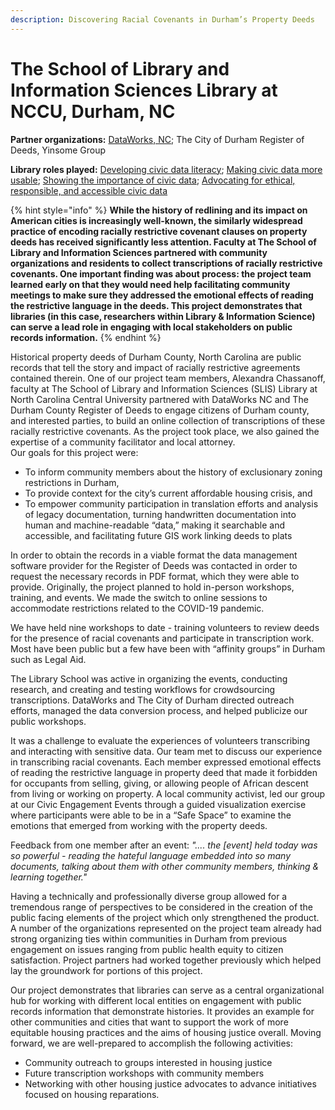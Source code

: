 ```yaml
---
description: Discovering Racial Covenants in Durham’s Property Deeds
---
```


# The School of Library and Information Sciences Library at NCCU, Durham, NC

**Partner organizations:** [DataWorks, NC](https://dataworks-nc.org); The City of Durham Register of Deeds, Yinsome Group

**Library roles played:** [Developing civic data literacy](../library-roles/developing-civic-data-literacy.md); [Making civic data more usable](../library-roles/making-civic-data-more-usable.md); [Showing the importance of civic data](../library-roles/showing-importance-civic-data.md); [Advocating for ethical, responsible, and accessible civic data](../library-roles/advocating.md)

{% hint style="info" %}
**While the history of redlining and its impact on American cities is increasingly well-known, the similarly widespread practice of encoding racially restrictive covenant clauses on property deeds has received significantly less attention. Faculty at The School of Library and Information Sciences partnered with community organizations and residents to collect transcriptions of racially restrictive covenants. One important finding was about process: the project team learned early on that they would need help facilitating community meetings to make sure they addressed the emotional effects of reading the restrictive language in the deeds. This project demonstrates that libraries (in this case, researchers within Library & Information Science) can serve a lead role in engaging with local stakeholders on public records information.**
{% endhint %}

Historical property deeds of Durham County, North Carolina are public records that tell the story and impact of racially restrictive agreements contained therein. One of our project team members, Alexandra Chassanoff, faculty at The School of Library and Information Sciences (SLIS) Library at North Carolina Central University partnered with DataWorks NC and The Durham County Register of Deeds to engage citizens of Durham county, and interested parties, to build an online collection of transcriptions of these racially restrictive covenants. As the project took place, we also gained the expertise of a community facilitator and local attorney.\
Our goals for this project were:&#x20;

* To inform community members about the history of exclusionary zoning restrictions in Durham,
* To provide context for the city’s current affordable housing crisis, and&#x20;
* To empower community participation in translation efforts and analysis of legacy documentation, turning handwritten documentation into human and machine-readable “data,” making it searchable and accessible, and facilitating future GIS work linking deeds to plats

In order to obtain the records in a viable format the data management software provider for the Register of Deeds was contacted in order to request the necessary records in PDF format, which they were able to provide. Originally, the project planned to hold in-person workshops, training, and events. We made the switch to online sessions to accommodate restrictions related to the COVID-19 pandemic.

We have held nine workshops to date - training volunteers to review deeds for the presence of racial covenants and participate in transcription work. Most have been public but a few have been with “affinity groups” in Durham such as Legal Aid.&#x20;

The Library School was active in organizing the events, conducting research, and creating and testing workflows for crowdsourcing transcriptions. DataWorks and The City of Durham directed outreach efforts, managed the data conversion process, and helped publicize our public workshops.

It was a challenge to evaluate the experiences of volunteers transcribing and interacting with sensitive data. Our team met to discuss our experience in transcribing racial covenants. Each member expressed emotional effects of reading the restrictive language in property deed that made it forbidden for occupants from selling, giving, or allowing people of African descent from living or working on property. A local community activist, led our group at our Civic Engagement Events through a guided visualization exercise where participants were able to be in a “Safe Space” to examine the emotions that emerged from working with the property deeds.&#x20;

Feedback from one member after an event: _".... the \[event] held today was so powerful - reading the hateful language embedded into so many documents, talking about them with other community members, thinking & learning together."_&#x20;

Having a technically and professionally diverse group allowed for a tremendous range of perspectives to be considered in the creation of the public facing elements of the project which only strengthened the product. A number of the organizations represented on the project team already had strong organizing ties within communities in Durham from previous engagement on issues ranging from public health equity to citizen satisfaction. Project partners had worked together previously which helped lay the groundwork for portions of this project.&#x20;

Our project demonstrates that libraries can serve as a central organizational hub for working with different local entities on engagement with public records information that demonstrate histories. It provides an example for other communities and cities that want to support the work of more equitable housing practices and the aims of housing justice overall. Moving forward, we are well-prepared to accomplish the following activities:

* Community outreach to groups interested in housing justice
* Future transcription workshops with community members&#x20;
* Networking with other housing justice advocates to advance initiatives focused on housing reparations.
